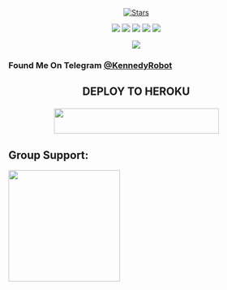 <p align="center">
    <a href="https://github.com/KennedyProject/KennedyRobot/stargazers"><img src="https://img.shields.io/github/stars/KennedyProject/KennedyRobot?label=Stars&style=flat-square&logo=github&color=F10070" alt="Stars" /></a>
</p>
<p align="center">
    <a href="https://github.com/KennedyProject/KennedyRobot"> <img src="https://img.shields.io/github/repo-size/KennedyProject/KennedyRobot?color=orange&logo=github&logoColor=green&style=for-the-badge" /></a>
    <a href="https://github.com/KennedyProject/KennedyRobot/commits"> <img src="https://img.shields.io/github/last-commit/KennedyProject/KennedyRobot?color=blue&logo=github&logoColor=green&style=for-the-badge" /></a>
    <a href="https://github.com/KennedyProject/KennedyRobot/issues"> <img src="https://img.shields.io/github/issues/KennedyProject/KennedyRobot?color=blueviolet&logo=github&logoColor=green&style=for-the-badge" /></a>
    <a href="https://github.com/KennedyProject/KennedyRobot/network/members"> <img src="https://img.shields.io/github/forks/KennedyProject/KennedyRobot?color=red&logo=github&logoColor=green&style=for-the-badge" /></a>  
    <a href="https://pypi.org/project/Telethon/"> <img src="https://img.shields.io/pypi/v/telethon?color=yellow&label=telethon&logo=python&logoColor=green&style=for-the-badge" /></a>
</p>

<p align="center">
  <img src="https://telegra.ph/file/d040d6fbf5919acbbe92c.jpg">
</p>

### Found Me On Telegram [@KennedyRobot](https://t.me/KennedyRobot)



## <p align="center">DEPLOY TO HEROKU</p>

<p align="center"><a href="https://heroku.com/deploy?template=https://github.com/KennedyProject/KennedyRobot">
  <img src="https://img.shields.io/badge/Deploy%20To%20Heroku-aqua?style=flat&logo=heroku" width="325" height="50.100" /></a></p>

## Group Support:

   <a href="https://t.me/zeusspam"><img src="https://img.shields.io/badge/Group%20Support%3F-yes-yellow?&style=flat-square?&logo=telegram" width=220px></a></p>

